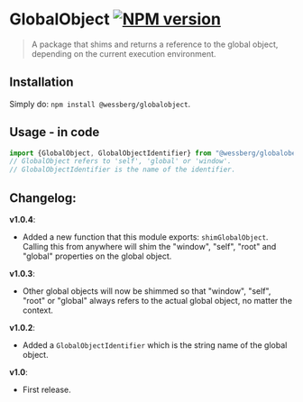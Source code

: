 # GlobalObject [![NPM version][npm-image]][npm-url]
> A package that shims and returns a reference to the global object, depending on the current execution environment.

## Installation
Simply do: `npm install @wessberg/globalobject`.

## Usage - in code

```typescript
import {GlobalObject, GlobalObjectIdentifier} from "@wessberg/globalobect";
// GlobalObject refers to 'self', 'global' or 'window'.
// GlobalObjectIdentifier is the name of the identifier.
```

## Changelog:

**v1.0.4**:

- Added a new function that this module exports: `shimGlobalObject`. Calling this from anywhere will shim the "window", "self", "root" and "global" properties on the global object.

**v1.0.3**:

- Other global objects will now be shimmed so that "window", "self", "root" or "global" always refers to the actual global object, no matter the context.

**v1.0.2**:

- Added a `GlobalObjectIdentifier` which is the string name of the global object.

**v1.0**:

- First release.

[npm-url]: https://npmjs.org/package/@wessberg/globalobject
[npm-image]: https://badge.fury.io/js/@wessberg/globalobject.svg